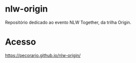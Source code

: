 # nlw-origin
Repositório dedicado ao evento NLW Together, da trilha Origin.

# Acesso
https://pecorario.github.io/nlw-origin/
